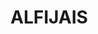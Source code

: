# ALFIJAIS
<meta name="google-site-verification" content="1Z39H7QoYQlvM1Pbj5H_JNuHJAF7p0kABu-7Fu8gpXI" />
